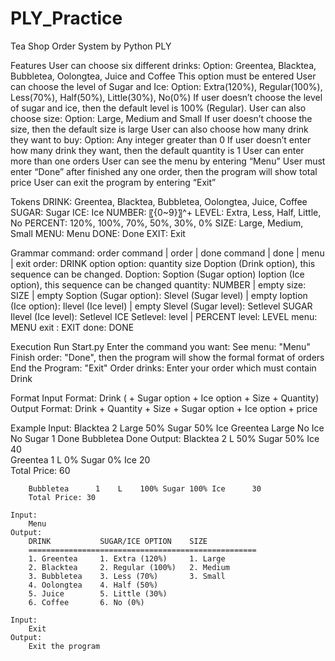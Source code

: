 # PLY_Practice
Tea Shop Order System by Python PLY

Features
	User can choose six different drinks:
		Option: Greentea, Blacktea, Bubbletea, Oolongtea, Juice and Coffee
		This option must be entered
	User can choose the level of Sugar and Ice:
		Option: Extra(120%), Regular(100%), Less(70%), Half(50%), Little(30%), No(0%)
		If user doesn’t choose the level of sugar and ice, then the default level is 100% (Regular).
	User can also choose size:
		Option: Large, Medium and Small
		If user doesn’t choose the size, then the default size is large
	User can also choose how many drink they want to buy:
		Option: Any integer greater than 0
		If user doesn’t enter how many drink they want, then the default quantity is 1
	User can enter more than one orders
	User can see the menu by entering “Menu”
	User must enter “Done” after finished any one order, then the program will show total price
	User can exit the program by entering “Exit”

Tokens
	DRINK: Greentea, Blacktea, Bubbletea, Oolongtea, Juice, Coffee
	SUGAR: Sugar
	ICE: Ice
	NUMBER: 〖{0~9}〗^+
	LEVEL: Extra, Less, Half, Little, No
	PERCENT: 120%, 100%, 70%, 50%, 30%, 0%
	SIZE: Large, Medium, Small
	MENU: Menu
	DONE: Done
	EXIT: Exit

Grammar
	command: order command | order | done command | done | menu | exit
	order: DRINK option
	option: quantity size Doption (Drink option), this sequence can be changed.
	Doption: Soption (Sugar option) Ioption (Ice option), this sequence can be changed
	quantity: NUMBER | empty
	size: SIZE | empty
	Soption (Sugar option): Slevel (Sugar level) | empty
	Ioption (Ice option): Ilevel (Ice level) | empty
	Slevel (Sugar level): Setlevel SUGAR
	Ilevel (Ice level): Setlevel ICE
	Setlevel: level | PERCENT
	level: LEVEL
	menu: MENU
	exit : EXIT
	done: DONE

Execution
	Run Start.py
	Enter the command you want:
	See menu: "Menu"
	Finish order: "Done", then the program will show the formal format of orders
	End the Program: "Exit"
	Order drinks: Enter your order which must contain Drink

Format
	Input Format: 
		Drink ( + Sugar option + Ice option + Size + Quantity)
	Output Format:
		Drink + Quantity + Size + Sugar option + Ice option + price

Example
	Input: 
		Blacktea 2 Large 50% Sugar 50% Ice Greentea Large No Ice No Sugar 1 Done Bubbletea Done
	Output:
		Blacktea       2    L    50%  Sugar	50%  Ice      40        
		Greentea       1    L    0%   Sugar	0%   Ice      20        
		Total Price: 60

		Bubbletea      1    L    100% Sugar	100% Ice      30        
		Total Price: 30
	
	Input:
		Menu
	Output:
		DRINK			SUGAR/ICE OPTION	SIZE
		===================================================
		1. Greentea		1. Extra (120%)		1. Large
		2. Blacktea		2. Regular (100%)	2. Medium
		3. Bubbletea	3. Less (70%)		3. Small
		4. Oolongtea	4. Half (50%)
		5. Juice		5. Little (30%)
		6. Coffee		6. No (0%)

	Input:
		Exit
	Output:
		Exit the program
